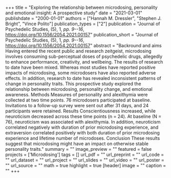 +++
title = "Exploring the relationship between microdosing, personality and emotional insight: A prospective study"
date = "2021-03-01"
publishdate = "2000-01-01"
authors = ["Hannah M. Dressler", "Stephen J. Bright", "Vince Polito"]
publication_types = ["2"]
publication = "Journal of Psychedelic Studies, (5), 1, _pp. 9--16_, https://doi.org/10.1556/2054.2021.00157"
publication_short = "Journal of Psychedelic Studies, (5), 1, _pp. 9--16_, https://doi.org/10.1556/2054.2021.00157"
abstract = "Backround and aims Having entered the recent public and research zeitgeist, microdosing involves consuming sub-perceptual doses of psychedelic drugs, allegedly to enhance performance, creativity, and wellbeing. The results of research to date have been mixed. Whereas most studies have reported positive impacts of microdosing, some microdosers have also reported adverse effects. In addition, research to date has revealed inconsistent patterns of change in personality traits. This prospective study explored the relationship between microdosing, personality change, and emotional awareness. Methods Measures of personality and alexithymia were collected at two time points. 76 microdosers participated at baseline. Invitations to a follow-up survey were sent out after 31 days, and 24 participants were retained. Results Conscientiousness increased, while neuroticism decreased across these time points (n = 24). At baseline (N = 76), neuroticism was associated with alexithymia. In addition, neuroticism correlated negatively with duration of prior microdosing experience, and extraversion correlated positively with both duration of prior microdosing experience and lifetime number of microdoses. Conclusion These results suggest that microdosing might have an impact on otherwise stable personality traits."
summary = ""
image_preview = ""
featured = false
projects = ['Microdosing']
tags = []
url_pdf = ""
url_preprint = ""
url_code = ""
url_dataset = ""
url_project = ""
url_slides = ""
url_video = ""
url_poster = ""
url_source = ""
math = true
highlight = true
[header]
image = ""
caption = ""
+++

